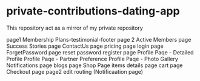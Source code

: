 # private-contributions-dating-app

This repository act as a mirror of my private repository

page1 Membership Plans-testimonial-footer
page 2
Active Members page
Success Stories page 
ContactUs page
pricing page
login page 
ForgetPassword page
reset password
register page 
Profile Paqe - Detailed Profile
Profile Paqe - Partner Preference 
Profile Paqe - Photo Gallery
Notifications page
blogs page
Shop Page
items details page
cart page
Checkout page
page2 edit 
routing (Notificaation page)    
 
